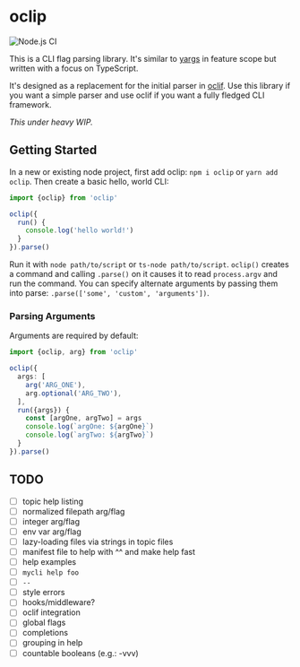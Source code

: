# oclip

![Node.js CI](https://github.com/oclif/oclip/workflows/Node.js%20CI/badge.svg)

This is a CLI flag parsing library. It's similar to [yargs](https://www.npmjs.com/package/yargs) in feature scope but written with a focus on TypeScript.

It's designed as a replacement for the initial parser in [oclif](https://oclif.io/). Use this library if you want a simple parser and use oclif if you want a fully fledged CLI framework.

_This under heavy WIP._

## Getting Started

In a new or existing node project, first add oclip: `npm i oclip` or `yarn add oclip`. Then create a basic hello, world CLI:

```typescript
import {oclip} from 'oclip'

oclip({
  run() {
    console.log('hello world!')
  }
}).parse()
```

Run it with `node path/to/script` or `ts-node path/to/script`. `oclip()` creates a command and calling `.parse()` on it causes it to read `process.argv` and run the command. You can specify alternate arguments by passing them into parse: `.parse(['some', 'custom', 'arguments'])`.

### Parsing Arguments

Arguments are required by default:

```typescript
import {oclip, arg} from 'oclip'

oclip({
  args: [
    arg('ARG_ONE'),
    arg.optional('ARG_TWO'),
  ],
  run({args}) {
    const [argOne, argTwo] = args
    console.log(`argOne: ${argOne}`)
    console.log(`argTwo: ${argTwo}`)
  }
}).parse()
```

## TODO

- [ ] topic help listing
- [ ] normalized filepath arg/flag
- [ ] integer arg/flag
- [ ] env var arg/flag
- [ ] lazy-loading files via strings in topic files
- [ ] manifest file to help with ^^ and make help fast
- [ ] help examples
- [ ] `mycli help foo`
- [ ] `--`
- [ ] style errors
- [ ] hooks/middleware?
- [ ] oclif integration
- [ ] global flags
- [ ] completions
- [ ] grouping in help
- [ ] countable booleans (e.g.: -vvv)
